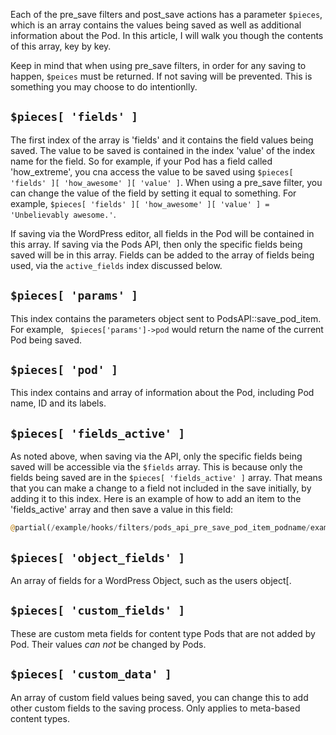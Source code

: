 Each of the pre_save filters and post_save actions has a parameter `$pieces`, which is an array contains the values being saved as well as additional information about the Pod. In this article, I will walk you though the contents of this array, key by key.

Keep in mind that when using pre_save filters, in order for any saving to happen, `$peices` must be returned. If not saving will be prevented. This is something you may choose to do intentionlly.


## `$pieces[ 'fields' ]`
The first index of the array is 'fields' and it contains the field values being saved. The value to be saved is contained in the index 'value' of the index name for the field. So for example, if your Pod has a field called 'how_extreme', you cna access the value to be saved using `$pieces[ 'fields' ][ 'how_awesome' ][ 'value' ]`. When using a pre_save filter, you can change the value of the field by setting it equal to something. For example, `$pieces[ 'fields' ][ 'how_awesome' ][ 'value' ] = 'Unbelievably awesome.'`.


If saving via the WordPress editor, all fields in the Pod will be contained in this array. If saving via the Pods API, then only the specific fields being saved will be in this array. Fields can be added to the array of fields being used, via the `active_fields` index discussed below.

## `$pieces[ 'params' ]`
This index contains the parameters object sent to PodsAPI::save_pod_item. For example, ` $pieces['params']->pod` would return the name of the current Pod being saved.


## `$pieces[ 'pod' ]`
This index contains and array of information about the Pod, including Pod name, ID and its labels.

## `$pieces[ 'fields_active' ]`
As noted above, when saving via the API, only the specific fields being saved will be accessible via the `$fields` array. This is because only the fields being saved are in the `$pieces[ 'fields_active' ]` array. That means that you can make a change to a field not included in the save initially, by adding it to this index. Here is an example of how to add an item to the 'fields_active' array and then save a value in this field:

```php
@partial(/example/hooks/filters/pods_api_pre_save_pod_item_podname/examples/fields-not-being-saved.php)
```

## `$pieces[ 'object_fields' ]`
An array of fields for a WordPress Object, such as the users object[.

## `$pieces[ 'custom_fields' ]`
These are custom meta fields for content type Pods that are not added by Pod. Their values <em>can not</em> be changed by Pods.

## `$pieces[ 'custom_data' ]`
An array of custom field values being saved, you can change this to add other custom fields to the saving process. Only applies to meta-based content types.
